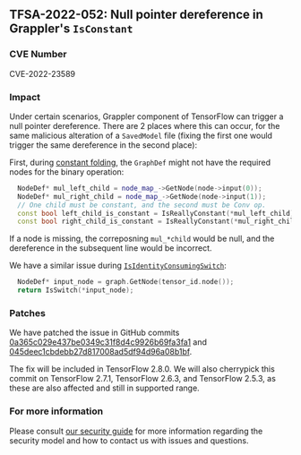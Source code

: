 ## TFSA-2022-052: Null pointer dereference in Grappler's `IsConstant`

### CVE Number
CVE-2022-23589

### Impact
Under certain scenarios, Grappler component of TensorFlow can trigger a null pointer dereference. There are 2 places where this can occur, for the same malicious alteration of a `SavedModel` file (fixing the first one would trigger the same dereference in the second place):

First, during [constant folding](https://github.com/galeone/tensorflow/blob/a1320ec1eac186da1d03f033109191f715b2b130/tensorflow/core/grappler/optimizers/constant_folding.cc#L3466-L3497), the `GraphDef` might not have the required nodes for the binary operation:

```cc
  NodeDef* mul_left_child = node_map_->GetNode(node->input(0));
  NodeDef* mul_right_child = node_map_->GetNode(node->input(1));
  // One child must be constant, and the second must be Conv op.
  const bool left_child_is_constant = IsReallyConstant(*mul_left_child);
  const bool right_child_is_constant = IsReallyConstant(*mul_right_child);
```

If a node is missing, the correposning `mul_*child` would be null, and the dereference in the subsequent line would be incorrect.

We have a similar issue during [`IsIdentityConsumingSwitch`](https://github.com/galeone/tensorflow/blob/a1320ec1eac186da1d03f033109191f715b2b130/tensorflow/core/grappler/mutable_graph_view.cc#L59-L74):

```cc
  NodeDef* input_node = graph.GetNode(tensor_id.node());
  return IsSwitch(*input_node);
```

### Patches
We have patched the issue in GitHub commits [0a365c029e437be0349c31f8d4c9926b69fa3fa1](https://github.com/galeone/tensorflow/commit/0a365c029e437be0349c31f8d4c9926b69fa3fa1) and [045deec1cbdebb27d817008ad5df94d96a08b1bf](https://github.com/galeone/tensorflow/commit/045deec1cbdebb27d817008ad5df94d96a08b1bf).

The fix will be included in TensorFlow 2.8.0. We will also cherrypick this commit on TensorFlow 2.7.1, TensorFlow 2.6.3, and TensorFlow 2.5.3, as these are also affected and still in supported range.

### For more information
Please consult [our security guide](https://github.com/galeone/tensorflow/blob/master/SECURITY.md) for more information regarding the security model and how to contact us with issues and questions.
